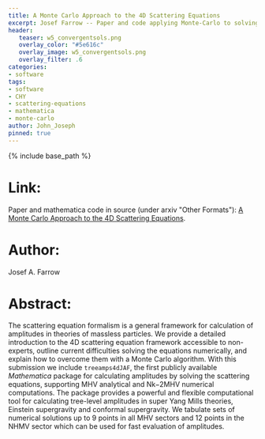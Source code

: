 ```yaml
---
title: A Monte Carlo Approach to the 4D Scattering Equations
excerpt: Josef Farrow -- Paper and code applying Monte-Carlo to solving 4D CHY Scattering Equations. 
header:
   teaser: w5_convergentsols.png
   overlay_color: "#5e616c"
   overlay_image: w5_convergentsols.png
   overlay_filter: .6
categories:
- software
tags:
- software
- CHY
- scattering-equations
- mathematica
- monte-carlo
author: John_Joseph
pinned: true
---
```

{% include base_path %}

# Link:
Paper and mathematica code in source (under arxiv "Other Formats"):
[A Monte Carlo Approach to the 4D Scattering Equations](https://arxiv.org/abs/1806.02732).

# Author:
Josef A. Farrow

# Abstract:

The scattering equation formalism is a general framework for calculation of amplitudes in theories of massless particles. We provide a detailed introduction to the 4D scattering equation framework accessible to non-experts, outline current difficulties solving the equations numerically, and explain how to overcome them with a Monte Carlo algorithm. With this submission we include 	`treeamps4dJAF`, the first publicly available *Mathematica* package for calculating amplitudes by solving the scattering equations, supporting MHV analytical and Nk−2MHV numerical computations. The package provides a powerful and flexible computational tool for calculating tree-level amplitudes in super Yang Mills theories, Einstein supergravity and conformal supergravity. We tabulate sets of numerical solutions up to 9 points in all MHV sectors and 12 points in the NHMV sector which can be used for fast evaluation of amplitudes.
